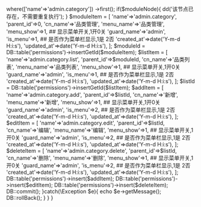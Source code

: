 <?php

use Illuminate\Database\Seeder;
use Illuminate\Support\Facades\DB;

class CategoryPermissionsSeeder extends Seeder
{
    /**
     * Run the database seeds.
     *
     * @return void
     */
    public function run()
    {
        try{

            DB::beginTransaction();

            $moduleNode = DB::table('permissions')->where(['name'=>'admin.category'])
                ->first();
            if($moduleNode){
                dd('该节点已存在，不需要重复执行');
            }

            $moduleItem = [
                'name'=>'admin.category',
                'parent_id'=>0,
                'cn_name'=>'品类管理',
                'menu_name'=>'品类管理',
                'menu_show'=>1, ## 显示菜单开关,1开0关
                'guard_name'=>'admin',
                'is_menu'=>1, ## 是否作为菜单栏显示,1是 2否
                'created_at'=>date('Y-m-d H:i:s'),
                'updated_at'=>date('Y-m-d H:i:s'),
            ];
            $moduleId = DB::table('permissions')->insertGetId($moduleItem);

            $listItem = [
                'name'=>'admin.category.list',
                'parent_id'=>$moduleId,
                'cn_name'=>'品类列表',
                'menu_name'=>'品类列表',
                'menu_show'=>1, ## 显示菜单开关,1开0关
                'guard_name'=>'admin',
                'is_menu'=>1, ## 是否作为菜单栏显示,1是 2否
                'created_at'=>date('Y-m-d H:i:s'),
                'updated_at'=>date('Y-m-d H:i:s'),
            ];
            $listId = DB::table('permissions')->insertGetId($listItem);

            $addItem = [
                'name'=>'admin.category.add',
                'parent_id'=>$listId,
                'cn_name'=>'新增',
                'menu_name'=>'新增',
                'menu_show'=>1, ## 显示菜单开关,1开0关
                'guard_name'=>'admin',
                'is_menu'=>2, ## 是否作为菜单栏显示,1是 2否
                'created_at'=>date('Y-m-d H:i:s'),
                'updated_at'=>date('Y-m-d H:i:s'),
            ];

            $editItem = [
                'name'=>'admin.category.edit',
                'parent_id'=>$listId,
                'cn_name'=>'编辑',
                'menu_name'=>'编辑',
                'menu_show'=>1, ## 显示菜单开关,1开0关
                'guard_name'=>'admin',
                'is_menu'=>2, ## 是否作为菜单栏显示,1是 2否
                'created_at'=>date('Y-m-d H:i:s'),
                'updated_at'=>date('Y-m-d H:i:s'),
            ];

            $deleteItem = [
                'name'=>'admin.category.delete',
                'parent_id'=>$listId,
                'cn_name'=>'删除',
                'menu_name'=>'删除',
                'menu_show'=>1, ## 显示菜单开关,1开0关
                'guard_name'=>'admin',
                'is_menu'=>2, ## 是否作为菜单栏显示,1是 2否
                'created_at'=>date('Y-m-d H:i:s'),
                'updated_at'=>date('Y-m-d H:i:s'),
            ];

            DB::table('permissions')->insert($addItem);
            DB::table('permissions')->insert($editItem);
            DB::table('permissions')->insert($deleteItem);

            DB::commit();
        }catch(\Exception $e){

            echo $e->getMessage();
            DB::rollBack();

        }
    }
}
